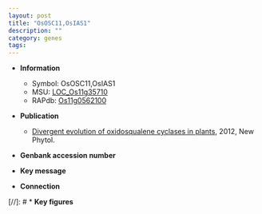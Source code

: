 ```yaml
---
layout: post
title: "OsOSC11,OsIAS1"
description: ""
category: genes
tags: 
---
```


* **Information**  
    + Symbol: OsOSC11,OsIAS1  
    + MSU: [LOC_Os11g35710](http://rice.plantbiology.msu.edu/cgi-bin/ORF_infopage.cgi?orf=LOC_Os11g35710)  
    + RAPdb: [Os11g0562100](http://rapdb.dna.affrc.go.jp/viewer/gbrowse_details/irgsp1?name=Os11g0562100)  

* **Publication**  
    + [Divergent evolution of oxidosqualene cyclases in plants](http://www.ncbi.nlm.nih.gov/pubmed?term=Divergent+evolution+of+oxidosqualene+cyclases+in+plants%5BTitle%5D), 2012, New Phytol.

* **Genbank accession number**  

* **Key message**  

* **Connection**  

[//]: # * **Key figures**  


